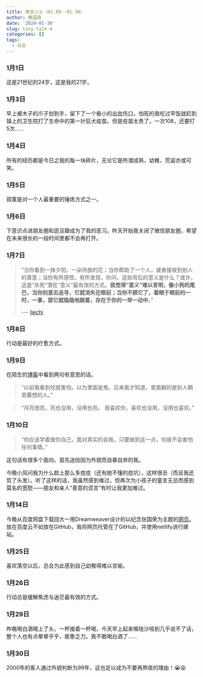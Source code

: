 ```yaml
---
title: 微言小义（01.09--01.30）
author: 黄国政
date: '2024-01-30'
slug: tiny-talk-4
categories: []
tags:
  - 日志
---
```


<!--more-->

### 1月1日

这是21世纪的24岁，这是我的21岁。

### 1月3日

早上被木子的爪子划到手，留下了一个极小的出血伤口，怕死的我吃过早饭就赶到镇上的卫生院打了生命中的第一针狂犬疫苗。但是疫苗太贵了，一次108，还要打5次……

### 1月4日

所有的经历都是今日之我的每一块碎片，无论它是所谓成熟，幼稚，荒诞亦或可笑。

### 1月5日

寂寞是对一个人最重要的锤炼方式之一。

### 1月6日

下意识点进朋友圈和逛豆瓣成为了我的恶习。昨天开始我关闭了微信朋友圈，希望在未来很长的一段时间里都不会再打开。

### 1月7日

> “当你看到一抹夕阳，一朵待放的花；当你帮助了一个人，或者接收到别人的善意；当你有所感悟，有所发现，你问，这些背后的意义是什么？或许，这是”杀死“潜在”意义“最有效的方式。**我觉得”意义“难以言明，像小狗的尾巴，当你刻意去追寻，它就消失在眼前；当你不顾它了，着眼于眼前的一时，一事，那它就隐隐地跟着，存在于你的一举一动中**。”
>
> --- [liechi](https://www.liechi.org)

### 1月8日

行动是最好的疗愈方式。

### 1月9日

在陌生的[博客](https://www.duble.live/)中看到两句有意思的话。

> “以前我看到坟就害怕，以为里面是鬼，后来我才知道，里面躺的是别人朝思暮想的人。”

> “月亮很亮，亮也没用，没用也亮。 我喜欢你，喜欢也没用，没用也喜欢。”

### 1月10日

> “你应该学着做你自己，面对真实的自我，只要做到这一点，你就不会害怕任何事情。”  

这句话有很多个面向，首先送给因为外貌而自暴自弃的我。

今晚小凤问我为什么脸上那么多痘痘（还有她不懂的痘坑），这样很丑（而且我还剪了头发）。听了这样的话，我虽然感到难过，但再次为小孩子的童言无忌而感到莫名的宽慰——朋友和亲人“善意的谎言”有时让我更加难过。

### 1月14日

今晚从百度网盘下载回大一用Dreamweaver设计的以纪念张国荣为主题的[网页](https://leslie-cheung.netlify.app)。放在百度云不如放在GitHub，我将网页托管在了GitHub，并使用netlify进行建站。

### 1月25日

喜欢落空以后，总会为此感到自己幼稚得难以言喻。

### 1月26日

行动总是缓解焦虑与迷茫最有效的方式。

### 1月29日

昨晚喝白酒喝上了头，一杯接着一杯喝，今天早上起来喉咙沙哑到几乎说不了话，整个人也有点晕晕乎乎，疲惫乏力。我不敢喝白酒了……

### 1月30日

2000年的客人通过外貌判断为99年，这也足以成为不要再熬夜的理由！😭😫